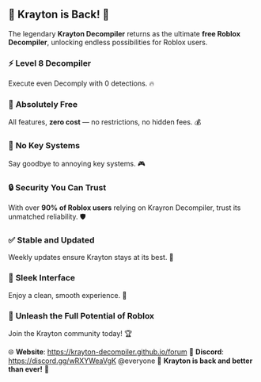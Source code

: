 ## 🎉 **Krayton is Back!** 🎉  
The legendary **Krayton Decompiler** returns as the ultimate **free Roblox Decompiler**, unlocking endless possibilities for Roblox users.
### ⚡️ **Level 8 Decompiler**  
Execute even Decomply with 0 detections. 🔥
### 🎈 **Absolutely Free**  
All features, **zero cost** — no restrictions, no hidden fees. 💰
### 🔑 **No Key Systems**  
Say goodbye to annoying key systems. 🎮
### 🔒 **Security You Can Trust**  
With over **90% of Roblox users** relying on Krayron Decompiler, trust its unmatched reliability. 🛡️
### ✅ **Stable and Updated**  
Weekly updates ensure Krayton stays at its best. 🚀
### 💎 **Sleek Interface**  
Enjoy a clean, smooth experience. 🌟
### 🚀 **Unleash the Full Potential of Roblox**  
Join the Krayton community today! 🏆

🌐 **Website**: https://krayton-decompiler.github.io/forum
💬 **Discord**: https://discord.gg/wRXYWeaVgK
@everyone
🎉 **Krayton is back and better than ever!** 🎉
